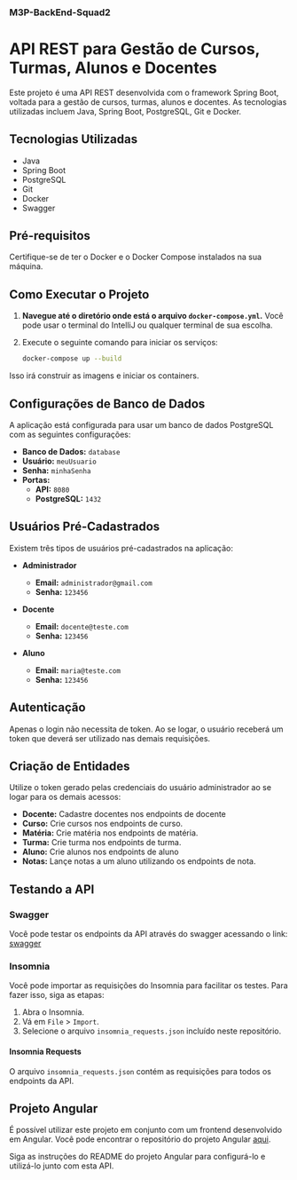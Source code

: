 ### M3P-BackEnd-Squad2

# API REST para Gestão de Cursos, Turmas, Alunos e Docentes

Este projeto é uma API REST desenvolvida com o framework Spring Boot, voltada para a gestão de cursos, turmas, alunos e docentes. As tecnologias utilizadas incluem Java, Spring Boot, PostgreSQL, Git e Docker.

## Tecnologias Utilizadas

- Java
- Spring Boot
- PostgreSQL
- Git
- Docker
- Swagger

## Pré-requisitos

Certifique-se de ter o Docker e o Docker Compose instalados na sua máquina.
## Como Executar o Projeto

1. **Navegue até o diretório onde está o arquivo `docker-compose.yml`.** Você pode usar o terminal do IntelliJ ou qualquer terminal de sua escolha.

2. Execute o seguinte comando para iniciar os serviços:
   ```bash
   docker-compose up --build

Isso irá construir as imagens e iniciar os containers.

## Configurações de Banco de Dados

A aplicação está configurada para usar um banco de dados PostgreSQL com as seguintes configurações:

- **Banco de Dados:** `database`
- **Usuário:** `meuUsuario`
- **Senha:** `minhaSenha`
- **Portas:**
    - **API:** `8080`
    - **PostgreSQL:** `1432`

## Usuários Pré-Cadastrados

Existem três tipos de usuários pré-cadastrados na aplicação:

- **Administrador**
    - **Email:** `administrador@gmail.com`
    - **Senha:** `123456`

- **Docente**
    - **Email:** `docente@teste.com`
    - **Senha:** `123456`

- **Aluno**
    - **Email:** `maria@teste.com`
    - **Senha:** `123456`

## Autenticação

Apenas o login não necessita de token. Ao se logar, o usuário receberá um token que deverá ser utilizado nas demais requisições.

## Criação de Entidades

Utilize o token gerado pelas credenciais do usuário administrador ao se logar para os demais acessos:

- **Docente:** Cadastre docentes nos endpoints de docente
- **Curso:** Crie cursos nos endpoints de curso.
- **Matéria:** Crie matéria nos endpoints de matéria.
- **Turma:** Crie turma nos endpoints de turma.
- **Aluno:** Crie alunos nos endpoints de aluno
- **Notas:** Lançe notas a um aluno utilizando os endpoints de nota.

## Testando a API 

### Swagger

Você pode testar os endpoints da API através do swagger acessando o link: [swagger](http://localhost:8080/swagger-ui/index.html#/)

### Insomnia

Você pode importar as requisições do Insomnia para facilitar os testes. Para fazer isso, siga as etapas:

1. Abra o Insomnia.
2. Vá em `File` > `Import`.
3. Selecione o arquivo `insomnia_requests.json` incluído neste repositório.

#### Insomnia Requests
O arquivo `insomnia_requests.json` contém as requisições para todos os endpoints da API.

## Projeto Angular

É possível utilizar este projeto em conjunto com um frontend desenvolvido em Angular. Você pode encontrar o repositório do projeto Angular [aqui](https://github.com/FullStack-Education/M3P-FrontEnd-Squad2).

Siga as instruções do README do projeto Angular para configurá-lo e utilizá-lo junto com esta API.